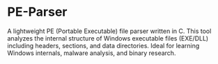 # PE-Parser
A lightweight PE (Portable Executable) file parser written in C. This tool analyzes the internal structure of Windows executable files (EXE/DLL) including headers, sections, and data directories. Ideal for learning Windows internals, malware analysis, and binary research.
